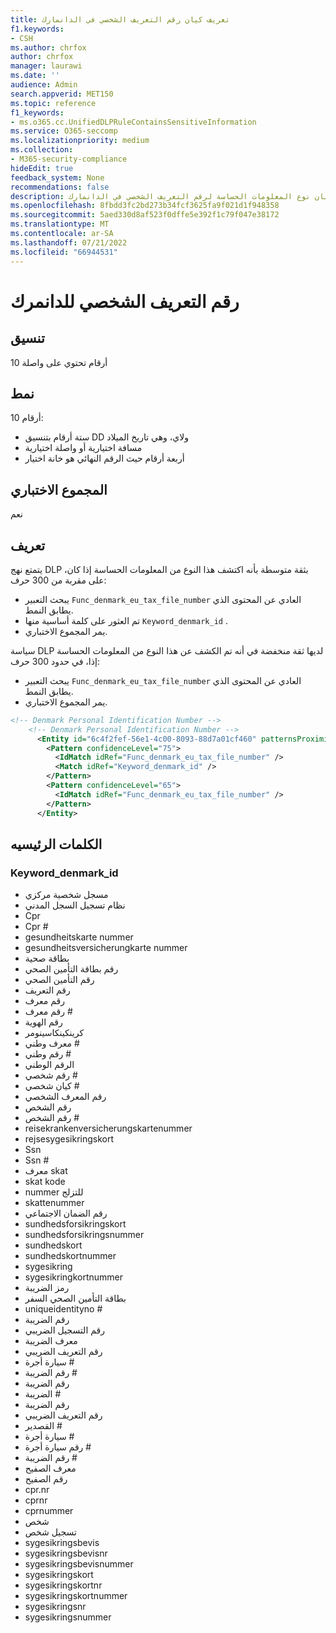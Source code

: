 ```yaml
---
title: تعريف كيان رقم التعريف الشخصي في الدانمارك
f1.keywords:
- CSH
ms.author: chrfox
author: chrfox
manager: laurawi
ms.date: ''
audience: Admin
search.appverid: MET150
ms.topic: reference
f1_keywords:
- ms.o365.cc.UnifiedDLPRuleContainsSensitiveInformation
ms.service: O365-seccomp
ms.localizationpriority: medium
ms.collection:
- M365-security-compliance
hideEdit: true
feedback_system: None
recommendations: false
description: تعريف كيان نوع المعلومات الحساسة لرقم التعريف الشخصي في الدانمارك.
ms.openlocfilehash: 8fbdd3fc2bd273b34fcf3625fa9f021d1f948358
ms.sourcegitcommit: 5aed330d8af523f0dffe5e392f1c79f047e38172
ms.translationtype: MT
ms.contentlocale: ar-SA
ms.lasthandoff: 07/21/2022
ms.locfileid: "66944531"
---
```

# <a name="denmark-personal-identification-number"></a>رقم التعريف الشخصي للدانمرك

## <a name="format"></a>تنسيق

10 أرقام تحتوي على واصلة

## <a name="pattern"></a>نمط

10 أرقام:

- ستة أرقام بتنسيق DD ولاي، وهي تاريخ الميلاد
- مسافة اختيارية أو واصلة اختيارية
- أربعة أرقام حيث الرقم النهائي هو خانة اختيار

## <a name="checksum"></a>المجموع الاختباري

نعم

## <a name="definition"></a>تعريف

يتمتع نهج DLP بثقة متوسطة بأنه اكتشف هذا النوع من المعلومات الحساسة إذا كان، على مقربة من 300 حرف:

- يبحث التعبير `Func_denmark_eu_tax_file_number` العادي عن المحتوى الذي يطابق النمط.
- تم العثور على كلمة أساسية منها `Keyword_denmark_id` .
- يمر المجموع الاختباري.

سياسة DLP لديها ثقة منخفضة في أنه تم الكشف عن هذا النوع من المعلومات الحساسة إذا، في حدود 300 حرف:

- يبحث التعبير `Func_denmark_eu_tax_file_number` العادي عن المحتوى الذي يطابق النمط.
- يمر المجموع الاختباري.

```xml
<!-- Denmark Personal Identification Number -->
    <!-- Denmark Personal Identification Number -->
      <Entity id="6c4f2fef-56e1-4c00-8093-88d7a01cf460" patternsProximity="300" recommendedConfidence="75">
        <Pattern confidenceLevel="75">
          <IdMatch idRef="Func_denmark_eu_tax_file_number" />
          <Match idRef="Keyword_denmark_id" />
        </Pattern>
        <Pattern confidenceLevel="65">
          <IdMatch idRef="Func_denmark_eu_tax_file_number" />
        </Pattern>
      </Entity>
```

## <a name="keywords"></a>الكلمات الرئيسيه

### <a name="keyword_denmark_id"></a>Keyword_denmark_id

- مسجل شخصية مركزي
- نظام تسجيل السجل المدني
- Cpr
- Cpr #
- gesundheitskarte nummer
- gesundheitsversicherungkarte nummer
- بطاقة صحية
- رقم بطاقة التأمين الصحي
- رقم التأمين الصحي
- رقم التعريف
- رقم معرف
- رقم معرف #
- رقم الهوية
- كرينكينكاسينومر
- معرف وطني #
- رقم وطني #
- الرقم الوطني
- رقم شخصي #
- كيان شخصي #
- رقم المعرف الشخصي
- رقم الشخص
- رقم الشخص #
- reisekrankenversicherungskartenummer
- rejsesygesikringskort
- Ssn
- Ssn #
- معرف skat
- skat kode
- nummer للتزلج
- skattenummer
- رقم الضمان الاجتماعي
- sundhedsforsikringskort
- sundhedsforsikringsnummer
- sundhedskort
- sundhedskortnummer
- sygesikring
- sygesikringkortnummer
- رمز الضريبة
- بطاقة التأمين الصحي السفر
- uniqueidentityno #
- رقم الضريبة
- رقم التسجيل الضريبي
- معرف الضريبة
- رقم التعريف الضريبي
- سيارة أجرة #
- رقم الضريبة #
- رقم الضريبة
- الضريبة #
- رقم الضريبة
- رقم التعريف الضريبي
- القصدير #
- سيارة أجرة #
- رقم سيارة أجرة #
- رقم الضريبة #
- معرف الصفيح
- رقم الصفيح
- cpr.nr
- cprnr
- cprnummer
- شخص
- تسجيل شخص
- sygesikringsbevis
- sygesikringsbevisnr
- sygesikringsbevisnummer
- sygesikringskort
- sygesikringskortnr
- sygesikringskortnummer
- sygesikringsnr
- sygesikringsnummer